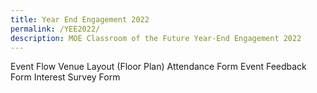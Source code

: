 ```yaml
---
title: Year End Engagement 2022
permalink: /YEE2022/
description: MOE Classroom of the Future Year-End Engagement 2022
---
```

Event Flow
Venue Layout (Floor Plan)
Attendance Form
Event Feedback Form
Interest Survey Form